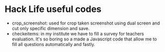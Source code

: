 # Hack Life useful codes
* crop_screenshot: used for crop taken screenshot using dual screen and cut only specific dimension and save.
* checkeitems: in my institute we have to fill a survey for teachers evaluation. It's so boring so a made a Javascript code that allow me to fill all questions automatically and fastly.
